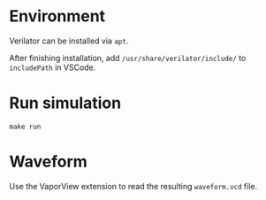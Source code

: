 # Environment

Verilator can be installed via `apt`.

After finishing installation, add `/usr/share/verilator/include/` to `includePath` in VSCode.

# Run simulation

```shell
make run
```

# Waveform 

Use the VaporView extension to read the resulting `waveform.vcd` file.